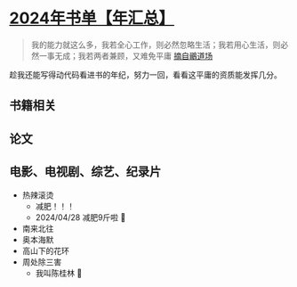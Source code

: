 # [2024年书单【年汇总】](https://github.com/Winniekun/article/issues/9)

> 我的能力就这么多，我若全心工作，则必然忽略生活；我若用心生活，则必然一事无成；我若两者兼顾，又难免平庸 [摘自鶸道场](https://blog.jamespan.me/)

趁我还能写得动代码看进书的年纪，努力一回，看看这平庸的资质能发挥几分。
## 书籍相关

## 论文

## 电影、电视剧、综艺、纪录片
- 热辣滚烫
   - 减肥！！！
   - 2024/04/28 减肥9斤啦 :rocket:
- 南来北往 
- 奥本海默
- 高山下的花环
- 周处除三害
  -  我叫陈桂林 :underage: